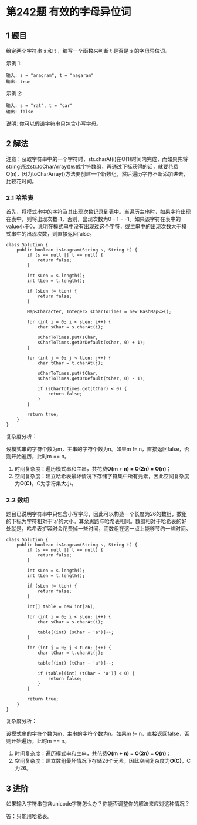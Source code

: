 # 第242题 有效的字母异位词

## 1 题目

给定两个字符串 s 和 t ，编写一个函数来判断 t 是否是 s 的字母异位词。

示例 1:

```
输入: s = "anagram", t = "nagaram"
输出: true
```

示例 2:

```
输入: s = "rat", t = "car"
输出: false
```

说明:
你可以假设字符串只包含小写字母。

## 2 解法

注意：获取字符串中的一个字符时，str.charAt(i)在O(1)时间内完成，而如果先将string通过str.toCharArray()转成字符数组，再通过下标获得的话，就要花费O(n)，因为toCharArray()方法要创建一个新数组，然后遍历字符不断添加进去，比较花时间。

### 2.1 哈希表

首先，将模式串中的字符及其出现次数记录到表中。当遍历主串时，如果字符出现在表中，则将出现次数-1，否则，出现次数为0 - 1 = -1。如果该字符在表中的value小于0，说明在模式串中没有出现过这个字符，或主串中的出现次数大于模式串中的出现次数，则直接返回false。

```
class Solution {
    public boolean isAnagram(String s, String t) {
        if (s == null || t == null) {
            return false;
        }

        int sLen = s.length();
        int tLen = t.length();

        if (sLen != tLen) {
            return false;
        }

        Map<Character, Integer> sCharToTimes = new HashMap<>();

        for (int i = 0; i < sLen; i++) {
            char sChar = s.charAt(i);

            sCharToTimes.put(sChar, 
            sCharToTimes.getOrDefault(sChar, 0) + 1);
        }

        for (int j = 0; j < tLen; j++) {
            char tChar = t.charAt(j);

            sCharToTimes.put(tChar, 
            sCharToTimes.getOrDefault(tChar, 0) - 1);

            if (sCharToTimes.get(tChar) < 0) {
                return false;
            }
        }

        return true;
    }
}
```

复杂度分析：

设模式串的字符个数为m，主串的字符个数为n。如果m != n，直接返回false，否则开始遍历，此时m == n。

1. 时间复杂度：遍历模式串和主串，共花费**O(m + n) = O(2n) = O(n)**；
2. 空间复杂度：建立哈希表最坏情况下存储字符集中所有元素，因此空间复杂度为**O(C)**，C为字符集大小。

### 2.2 数组

题目已说明字符串中只包含小写字母，因此可以构造一个长度为26的数组，数组的下标为字符相对于'a'的大小。其余思路与哈希表相同。数组相对于哈希表的好处就是，哈希表扩容时会花费掉一些时间，而数组在这一点上能够节约一些时间。

```
class Solution {
    public boolean isAnagram(String s, String t) {
        if (s == null || t == null) {
            return false;
        }

        int sLen = s.length();
        int tLen = t.length();

        if (sLen != tLen) {
            return false;
        }

        int[] table = new int[26];

        for (int i = 0; i < sLen; i++) {
            char sChar = s.charAt(i);

            table[(int) (sChar - 'a')]++;
        }

        for (int j = 0; j < tLen; j++) {
            char tChar = t.charAt(j);

            table[(int) (tChar - 'a')]--;

            if (table[(int) (tChar - 'a')] < 0) {
                return false;
            }
        }

        return true;
    }
}
```

复杂度分析：

设模式串的字符个数为m，主串的字符个数为n。如果m != n，直接返回false，否则开始遍历，此时m == n。

1. 时间复杂度：遍历模式串和主串，共花费**O(m + n) = O(2n) = O(n)**；
2. 空间复杂度：建立数组最坏情况下存储26个元素，因此空间复杂度为**O(C)**，C为26。

## 3 进阶

如果输入字符串包含unicode字符怎么办？你能否调整你的解法来应对这种情况？

答：只能用哈希表。

